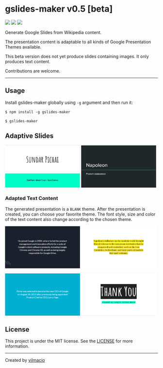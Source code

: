 # gslides-maker v0.5 [beta]
<p><img src="https://img.shields.io/badge/node-v10.15.3-green"> <img src="https://img.shields.io/badge/lang-typescript-blue"> <img src="https://img.shields.io/badge/license-MIT-success"></p>
<p>Generate Google Slides from Wikipedia content.</p>
<p>The presentation content is adaptable to all kinds of Google Presentation Themes available.</p>
<p>This beta version does not yet produce slides containing images. It only produces text content.</p>
<p>Contributions are welcome.</p>

---

## Usage
Install gslides-maker globally using `-g` argument and then run it:
```
$ npm install -g gslides-maker
```
```
$ gslides-maker
```

## Adaptive Slides
<p><img src="examples/beach-day.png" width="49%"> <img src="examples/spearmint.png" width="49%"><p/>

### Adapted Text Content
The generated presentation is a `BLANK` theme. After the presentation is created, you can choose your favorite theme. The font style, size and color of the text content also change according to the chosen theme.

<p><img src="examples/focus.png" width="49%"> <img src="examples/pop.png" width="49%"></p>
<p><img src="examples/blue&gold.png" width="49%"> <img src="examples/beach-day2.png" width="49%"></p>

## License
This project is under the MIT license. See the [LICENSE](https://github.com/vilmacio/gslides-maker/blob/master/LICENSE) for more information.

---

Created by [vilmacio](https://github.com/vilmacio)
